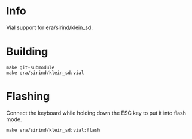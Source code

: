 # Info
Vial support for era/sirind/klein_sd.

# Building
```
make git-submodule
make era/sirind/klein_sd:vial
```

# Flashing
Connect the keyboard while holding down the ESC key to put it into flash mode.
```
make era/sirind/klein_sd:vial:flash
```